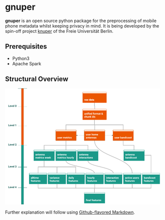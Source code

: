 # gnuper

**gnuper** is an open source python package for the preprocessing of mobile phone metadata whilst keeping privacy in mind. It is being developed by the spin-off project [knuper](https://www.knuper.com) of the Freie Universität Berlin.

## Prerequisites
- Python3
- Apache Spark

## Structural Overview
![Data Levels](/docs/Raw_Data_Levels.png)

Further explanation will follow using [Github-flavored Markdown](https://guides.github.com/features/mastering-markdown/).
